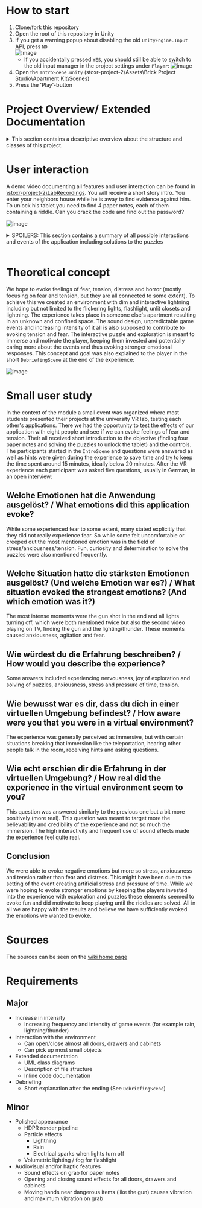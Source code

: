 # How to start
1. Clone/fork this repository  
2. Open the root of this repository in Unity
3. If you get a warning popup about disabling the old `UnityEngine.Input` API, press `NO`  
  ![image](./LabRecordings/popup-press-no.jpg)
    - If you accidentally pressed `YES`, you should still be able to switch to the old input manager in the project settings under `Player`:
    ![image](./LabRecordings/switch-input-manager.png)
4. Open the `IntroScene.unity` (stoxr-project-2\Assets\Brick Project Studio\Apartment Kit\Scenes)
5. Press the 'Play'-button

# Project Overview/ Extended Documentation
<details> 
  <summary>This section contains a descriptive overview about the structure and classes of this project.</summary>

  ## Directory structure
  On the top level of the directory structure are mostly default directories. Our relevant code is inside the *Assets* folder.
  Inside this folder the following directory structure can be seen (nested files and directories aren't shown here for clarity):
  ```
  │
  ├── Baseball Bats\
  │
  ├── Blood decal pack\
  │
  ├── Brick Project Studio\
  │
  ├── EffectExamples\
  │
  ├── Flashlights\
  │
  ├── HDRPDefaultResources\
  │
  ├── Heist Unity\
  │
  ├── Oculus\
  │
  ├── Own Assets\
  │
  ├── PB_Spider\
  │
  ├── Resources\
  │
  ├── SkySeries Freebie\
  |
  ├── TextMesh Pro\
  │
  └── XR\
  ```
  A lot of these directories are packages that we imported for models, animations, audio files etc. *Own Assets* is an exception here, as there are some small models (tablet, notes)that we created ourselves lying inside this directory. 
  All necessary files, (Meshes, materials, animations, scripts...) are within their respective directory, e.g. the Flashlight files are within the *FLashlights* directory, although the naming of the directories sometimes refers to their imported package name.
  If the necessary files aren't in their respective directory, then they are in the *Brick Project Studio* directory, which forms the baseline of this project, as this package contains the apartment. The directory tree of *Brick Project Studio* looks like this (files are not listed for clarity):
  ```
  │
  ├── Apartment Kit\
  │   │
  │   ├── Materials\
  │   │   │
  │   │   ├── Interior Exterior\
  │   │   │
  │   │   ├── Misc\
  │   │   │   │
  │   │   │   └── Materials\
  │   │   │
  │   │   │
  │   │   └── Surface\
  │   │
  │   │
  │   ├── Models\
  │   │
  │   ├── Prefabs\
  │   │   │
  │   │   ├── Apt Build Kit\
  │   │   │   │
  │   │   │   ├── Exteriors\
  │   │   │   │   │
  │   │   │   │   └── Ext_Apt_01\
  │   │   │   │
  │   │   │   │
  │   │   │   └── Interiors\
  │   │   │       │
  │   │   │       ├── Flooring & Ceilings\
  │   │   │       │
  │   │   │       ├── Frames Windows & Doors\
  │   │   │       │
  │   │   │       ├── Wall Tiles\
  │   │   │       │
  │   │   │       └── Walls Frames & Doors\
  │   │   │
  │   │   │
  │   │   │
  │   │   ├── Furniture\
  │   │   │   │
  │   │   │   ├── Bathroom\
  │   │   │   │
  │   │   │   ├── Bedroom\
  │   │   │   │
  │   │   │   ├── Kitchen\
  │   │   │   │   │
  │   │   │   │   ├── Appliances\
  │   │   │   │   │
  │   │   │   │   └── Cabinets\
  │   │   │   │
  │   │   │   │
  │   │   │   ├── Living Room\
  │   │   │   │
  │   │   │   └── Wine Cabinet\
  │   │   │
  │   │   │
  │   │   ├── Props\
  │   │   │   │
  │   │   │   ├── Art\
  │   │   │   │
  │   │   │   ├── Bathroom\
  │   │   │   │
  │   │   │   ├── Electronics\
  │   │   │   │
  │   │   │   ├── Lighting\
  │   │   │   │
  │   │   │   ├── Misc\
  │   │   │   │
  │   │   │   └── Wine Liquor Beer and Glassware - Sample\
  │   │   │
  │   │   │
  │   │   └── Structures\
  │   │
  │   │
  │   ├── Scenes\
  │   │   
  │   ├── Scripts & Animation\
  │   │   │
  │   │   ├── Closet\
  │   │   │
  │   │   ├── Grabbable\
  │   │   │
  │   │   ├── Light_flickering\
  │   │   │
  │   │   ├── Managers\
  │   │   │
  │   │   ├── OvenOpen\
  │   │   │
  │   │   ├── Slide\
  │   │   │
  │   │   ├── Spider_movement\
  │   │   │
  │   │   ├── TableFlip\
  │   │   │
  │   │   ├── Tablet\
  │   │   │
  │   │   ├── Weather\
  │   │   │
  │   │   ├── Windows\
  │   │   │
  │   │   └── Z Axis -1\
  │   │
  │   │
  │   ├── Sounds\
  │   │
  │   ├── Textures\
  │   │   │
  │   │   ├── Interior Exterior\
  │   │   │
  │   │   ├── Misc\
  │   │   │   │
  │   │   │   └── Materials\
  │   │   │
  │   │   │
  │   │   └── Surface\
  │   │
  │   │
  │   └── Videos\
  │
  │
  └── SE Basic Assets\
      │
      ├── Materials\
      │   │
      │   └── Fire\
      │
      │
      ├── Models\
      │   │
      │   └── Build Kits\
      │
      │
      ├── Prefabs\
      │   │
      │   └── Fire\
      │
      │
      ├── Scripts and Animations\
      │   │
      │   ├── Doors\
      │   │
      │   ├── Drawer\
      │   │   │
      │   │   ├── X Axis\
      │   │   │
      │   │   └── Z Axis\
      │   │
      │   │
      │   └── Windows\
      │
      │
      └── Textures\
          │
          └── Fire\
  ```
  As you can see there are two directories, *Apartment Kit* and *SE Basic Assets*.
  Latter contains many default files, which we used. We didn't add any files inside this directory. The *Apartment Kit* directory on the other hand contains many important files. For example the *Scripts & Animations* directory holds important scripts and animations, that aren't necessarily bound to imported packages. Also, the *Scenes* directory with our Scenes is located here as well as the video clips.
  Despite the fact, that there are quite a few directories in this project, this description focused on the separation of default packages and relevant files. There could be a few unused directories of early development stages, which can be ignored.

  ## UML Class Diagrams
  To get an overview of the code architecture of this project, we list UML class diagrams of the classes we created. All classes listed here have additional comments about their functionality in their code files. <br>

  The first diagram shows the classes responsible for the scene management.
  - *Scene* is an enum which holds all scenes.
  - *SceneLoader* loads the scenes.
  - *IntroManager* checks if the MainScene should be loaded.
  ![image](./UMLs/Scenes.png)

  The second diagram focuses on the Event System.
  - *GameEventManager* manages all timed events, meaning that certain events get queued and set active after a specified delay.
  - *flicker_lights* controls the flickering of the apartment lights.
  - *spider_behavior* manages the behavior and animations of the spider.
  - *GrabbableWithSound* manages the Grabs on grabbable objects.
  - *GrabbableClues* inherits from *GrabbableWithSound* and has special behavior for the clues (notes)
  ![image](./UMLs/GameEventManager.png)

  In the third diagram are all individual scripts, that aren't bound to timers and therefore not bound to the *GameEventManager* system.
  - *TabletFunctionality* controls the interactions with the tablet (numpad)
  - *ButtonTrigger* is for the individual buttons on the numpad of the tablet and calls NumberPressed() of *TabletFunctionality*
  - *OpenAndClose* is bound to all Gameobjects that can be opened or closed with individual animations and sounds.
  - *flashlight_logic* manages the behavior of the flashlight.
  - *LightningTrigger* contains the logic of the collision.
  - *GrabbableDangerous*
  ![image](./UMLs/IndividualScripts.png)
</details> 

# User interaction
A demo video documenting all features and user interaction can be found in [\stoxr-project-2\LabRecordings](https://gitlab2.informatik.uni-wuerzburg.de/hci/teaching/courses/special-topics-xr/student-materials/2022-summer/stoxr-project-2/-/blob/main/LabRecordings/stoxr-project-2-video.mp4). You will receive a short story intro. You enter your neighbors house while he is away to find evidence against him. To unlock his tablet you need to find 4 paper notes, each of them containing a riddle. Can you crack the code and find out the password?

![image](./LabRecordings/intro.jpg)

<details> 
  <summary>SPOILERS: This section contains a summary of all possible interactions and events of the application including solutions to the puzzles </summary>

  ## Four paper notes
  Across the apartment you will find four paper notes with the following riddles on them
  ### What occurs twice in a week, once in a year but never in a day?
  - Answer: The letter E, because it appears twice in the word `week` and so on
  - Location: Closet opposite the bedroom
  ![image](./LabRecordings/location-riddle-e.jpg)
  - Hierarchy: riddle-e (GameObject)
  ### I go first unless the order is reversed. I stand in front of a lot of things, yet I have no real legs to stand on. You might just yell out my name once you find the answer.
  - Answer: The letter A, because 
    - it's the first letter of the alphabet
    - it literally stands in front of (a) `lot of things`
    - it stands in front of many nouns because it is a determiner/article
    - when you solve something or someone tells you the answer, you might just say 'Ah (I get it)'
  - Location: In the bedroom, underneath the left side pillow
  ![image](./LabRecordings/location-riddle-a.jpg)
  - Hierarchy: riddle-a (GameObject)
  ### What is the end of everything?
  - Answer: The letter G, because it is the last letter of the word `everything`
  - Location: In the guest room, underneath the bedside table
  ![image](./LabRecordings/location-riddle-g.jpg)
  - Hierarchy: riddle-g (GameObject)
  ### What comes once in a minute, twice in a moment but not once in a thousand years?
  - Answer: The letter M, because it appears once in the word `moment` and so on
  - Location: In the kitchen, in the second wall cabinet from the right
  ![image](./LabRecordings/location-riddle-m.jpg)
  - Hierarchy: riddle-m (GameObject)
    

  ## Game events

  ### Spider
  In the guest room, in the right corner of the room next to `riddle-g`, there is a small spider that follows and attacks the player when they get too close and then runs away when they are too far away again.

  ![image](./LabRecordings/spider.jpg)

  ### Rain
  After three minutes it starts to rain, you can hear but also see the rain if you look out of the windows. Another three minutes later the rain sounds get louder, hinting at more intense rain.

  ### Lightning and thunder
  After four minutes lightning and thunder strike, illuminating the entire scene when they appear. While they are technically visible to the player when looking out the window under certain circumstance it is quite unlikely they will actually see the lightning itself, though they can definitely see the flash of light. Another three minutes later the rate of lightning and thunder increases, making them appear more frequent. Also emits a lighting with thunder when a paper note has been picked up for the first time.

  ![image](./LabRecordings/lightning-1.jpg)
  ![image](./LabRecordings/lightning-2.jpg)


  ### Flickering lights
  After two minutes the lights start to turn off periodically, making a representative sound and spawning sparks when they do. The frequency of them turning off as well as the time them staying off increases steadily over time until about ten minutes in when you hear the sound of a complete power failure, turning all the lights off for the remainder of the experience.

  ### TV
  After about one and a half minutes the TV will start to play a cute and funny short documentary about a wild hamster, immediately after the video concludes another one will start to play. This second video contains disturbing sounds and images of pigs locked up in a CO2 stunning chamber right before their slaughter. 

  ## Special interactions 
  Almost all small objects you think you should be able to grab are grabbable by pressing and holding `Axis1D.PrimaryHandTrigger` / `Axis1D.SecondaryHandTrigger`. Almost all drawers, doors, cupboards etc. are openable. To do so, move any hand near the handle and tap `Axis1D.PrimaryHandTrigger` / `Axis1D.SecondaryHandTrigger`.

  ![image](./LabRecordings/ovr-controller-mappings.png)

  ### Teleportation
  To prevent motion sickness we decided to implement teleportation instead of thumbstick movement. While holding the `Axis1D.PrimaryIndexTrigger` / L Index trigger (left hand) the player can aim at a target location and let go of the button to teleport. Additionally, the player can also adjust the look direction (arrow on target location) with the left thumbstick while aiming.

  ![image](./LabRecordings/teleport.gif)

  ### Flashlight
  In the living room, the room the player spawns in, a flashlight can be found. This flashlight can be picked up and will be very useful to explore unlit drawers, closets and the apartment once all the lights are off.

  ![image](./LabRecordings/flashlight.jpg)
  
  ![image](./LabRecordings/flashlight.gif)


  ### Dangerous items 
  Some items placed around the apartment are 'dangerous' and will cause the controllers to vibrate once they get near them and picking them up will vibrate at maximum intensity. These items include a gun in the desk drawer, a stack of money near the bed in the bedroom and a baseball bat in the corner of the bedroom closet.

  ![image](./LabRecordings/pistol.jpg)
  ![image](./LabRecordings/money.jpg)
  ![image](./LabRecordings/baseball.jpg)

  ## Unlocking the tablet
  Once you have found all notes and solved all riddles you will end up with the letters `A`, `G`, `M` and `E`. You should have also found the `I AM GOLDEN` clue scattered multiple times across the apartment. 
  
  ![image](./LabRecordings/iamgolden.jpg)
  
  `I AM GOLDEN` depicts its letters in a 3x3 square that lines up with the 3x3 number input of the tablet pin, allowing you to translate the four letters into the four numbers needed for the password. 
  
  ![image](./LabRecordings/tablet.jpg)

  To figure out the correct order of the letters/numbers you should try and find a word. Once you find the word `GAME` and type in the translated number code `4892` on the tablet, you will find it unlocked, revealing various calendar events and emails, but before you really get to read them you hear a gun cocking and see your blood scattered across the screen.
</details>
<br>

# Theoretical concept
We hope to evoke feelings of fear, tension, distress and horror (mostly focusing on fear and tension, but they are all connected to some extent). To achieve this we created an environment with dim and interactive lightning including but not limited to the flickering lights, flashlight, unlit closets and lightning. The experience takes place in someone else's apartment resulting in an unknown and confined space. The sound design, unpredictable game events and increasing intensity of it all is also supposed to contribute to evoking tension and fear. The interactive puzzle and exploration is meant to immerse and motivate the player, keeping them invested and potentially caring more about the events and thus evoking stronger emotional responses. This concept and goal was also explained to the player in the short `DebriefingScene` at the end of the experience:

![image](./LabRecordings/debriefing.jpg)

# Small user study
In the context of the module a small event was organized where most students presented their projects at the university VR lab, testing each other's applications. There we had the opportunity to test the effects of our application with eight people and see if we can evoke feelings of fear and tension. Their all received short introduction to the objective (finding four paper notes and solving the puzzles to unlock the tablet) and the controls. The participants started in the `IntroScene` and questions were answered as well as hints were given during the experience to save time and try to keep the time spent around 15 minutes, ideally below 20 minutes. After the VR experience each participant was asked five questions, usually in German, in an open interview:

## Welche Emotionen hat die Anwendung ausgelöst? / What emotions did this application evoke?
While some experienced fear to some extent, many stated explicitly that they did not really experience fear. So while some felt uncomfortable or creeped out the most mentioned emotion was in the field of stress/anxiousness/tension. Fun, curiosity and determination to solve the puzzles were also mentioned frequently.

## Welche Situation hatte die stärksten Emotionen ausgelöst? (Und welche Emotion war es?) / What situation evoked the strongest emotions? (And which emotion was it?)
The most intense moments were the gun shot in the end and all lights turning off, which were both mentioned twice but also the second video playing on TV, finding the gun and the lighting/thunder. These moments caused anxiousness, agitation and fear.

## Wie würdest du die Erfahrung beschreiben? / How would you describe the experience?
Some answers included experiencing nervousness, joy of exploration and solving of puzzles, anxiousness, stress and pressure of time, tension.

## Wie bewusst war es dir, dass du dich in einer virtuellen Umgebung befindest? / How aware were you that you were in a virtual environment?
The experience was generally perceived as immersive, but with certain situations breaking that immersion like the teleportation, hearing other people talk in the room, receiving hints and asking questions.

## Wie echt erschien dir die Erfahrung in der virtuellen Umgebung? / How real did the experience in the virtual environment seem to you?
This question was answered similarly to the previous one but a bit more positively (more real). This question was meant to target more the believability and credibility of the experience and not so much the immersion. The high interactivity and frequent use of sound effects made the experience feel quite real.

## Conclusion
We were able to evoke negative emotions but more so stress, anxiousness and tension rather than fear and distress. This might have been due to the setting of the event creating artificial stress and pressure of time. While we were hoping to evoke stronger emotions by keeping the players invested into the experience with exploration and puzzles these elements seemed to evoke fun and did motivate to keep playing until the riddles are solved. All in all we are happy with the results and believe we have sufficiently evoked the emotions we wanted to evoke.

# Sources
The sources can be seen on the [wiki home page](https://gitlab2.informatik.uni-wuerzburg.de/hci/teaching/courses/special-topics-xr/student-materials/2022-summer/stoxr-project-2/-/wikis/home)

# Requirements
## Major
- Increase in intensity
  - Increasing frequency and intensity of game events (for example rain, lightning/thunder)
- Interaction with the environment
  - Can open/close almost all doors, drawers and cabinets
  - Can pick up most small objects
- Extended documentation
  - UML class diagrams
  - Description of file structure
  - Inline code documentation
- Debriefing
  - Short explanation after the ending (See `DebriefingScene`)

## Minor
- Polished appearance
  - HDPR render pipeline
  - Particle effects
    - Lightning
    - Rain
    - Electrical sparks when lights turn off
  - Volumetric lighting / fog for flashlight
- Audiovisual and/or haptic features
  - Sound effects on grab for paper notes
  - Opening and closing sound effects for all doors, drawers and cabinets
  - Moving hands near dangerous items (like the gun) causes vibration and maximum vibration on grab

